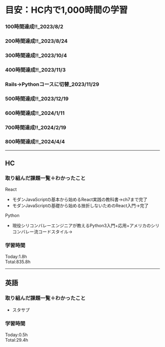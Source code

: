 # 目安：HC内で1,000時間の学習
### 100時間達成!!_2023/8/2
### 200時間達成!!_2023/8/24
### 300時間達成!!_2023/10/4
### 400時間達成!!_2023/11/3
### Rails→Pythonコースに切替_2023/11/29
### 500時間達成!!_2023/12/19
### 600時間達成!!_2024/1/11
### 700時間達成!!_2024/2/19
### 800時間達成!!_2024/4/4

------------------------------------------
## HC
### 取り組んだ課題一覧＋わかったこと
React
- モダンJavaScriptの基本から始めるReact実践の教科書→ch7まで完了
- モダンJavaScriptの基礎から始める挫折しないためのReact入門→完了

Python
- 現役シリコンバレーエンジニアが教えるPython3入門+応用+アメリカのシリコンバレー流コードスタイル→

### 学習時間
Today:1.8h<br>
Total:835.8h

------------------------------------------
## 英語
### 取り組んだ課題一覧＋わかったこと
- スタサプ


### 学習時間
Today:0.5h<br>
Total:29.4h
